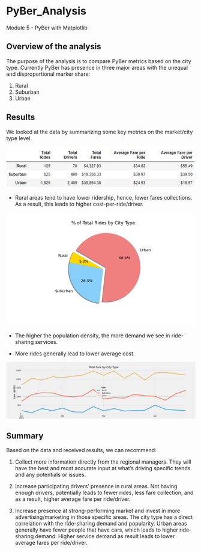 # PyBer_Analysis
Module 5 - PyBer with Matplotlib

 
## Overview of the analysis

The purpose of the analysis is to compare PyBer metrics based on the city type. Currently PyBer has presence in three major areas with the unequal and disproportional marker share:
1. Rural
2. Suburban
3. Urban



## Results

We looked at the data by summarizing some key metrics on the market/city type level. 


![](https://github.com/jojobear2020/PyBer_Analysis/blob/master/Analysis/pyber_summary_df.PNG)

 
* Rural areas tend to have lower ridership, hence, lower fares collections. As a result, this leads to higher cost-per-ride/driver.

![](https://github.com/jojobear2020/PyBer_Analysis/blob/master/Analysis/Fig6.png)



* The higher the population density, the more demand we see in ride-sharing services.

* More rides generally lead to lower average cost.


 ![](https://github.com/jojobear2020/PyBer_Analysis/blob/master/Analysis/pyber_fare_summary.png)



## Summary

Based on the data and received results, we can recommend:

1.	Collect more information directly from the regional managers. They will have the best and most accurate input at what’s driving specific trends and any potentials or issues.

2.	Increase participating drivers’ presence in rural areas. Not having enough drivers, potentially leads to fewer rides, less fare collection, and as a result, higher average fare per ride/driver.

3.	Increase presence at strong-performing market and invest in more advertising/marketing in those specific areas. The city type has a direct correlation with the ride-sharing demand and popularity. Urban areas generally have fewer people that have cars, which leads to higher ride-sharing demand. Higher service demand as result leads to lower average fares per ride/driver. 
   

